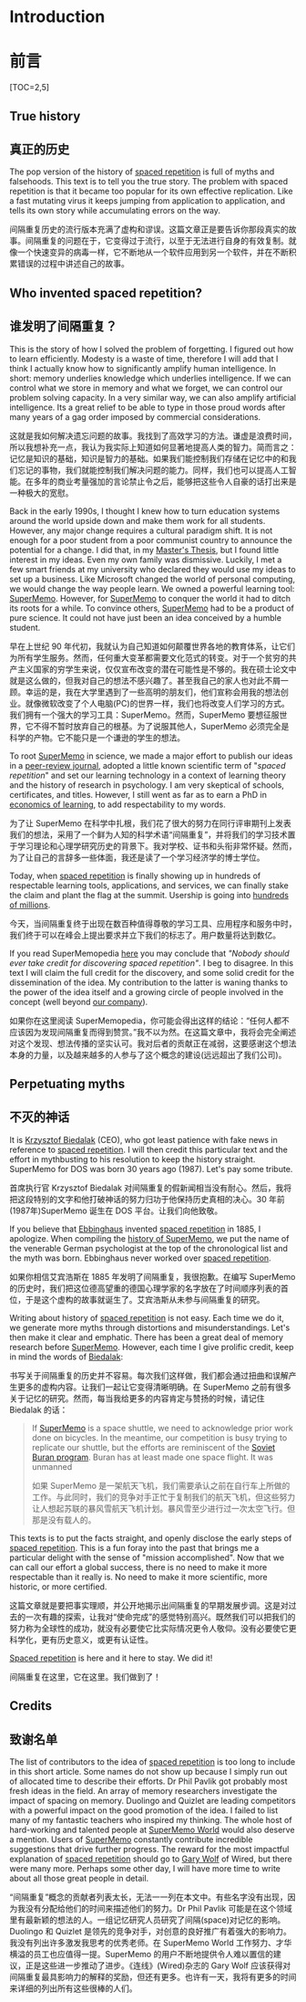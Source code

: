 # Introduction

# 前言

[TOC=2,5]

## True history

## 真正的历史

The pop version of the history of [spaced repetition](https://supermemo.guru/wiki/Spaced_repetition) is full of myths and falsehoods. This text is to tell you the true story. The problem with spaced repetition is that it became too popular for its own effective replication. Like a fast mutating virus it keeps jumping from application to application, and tells its own story while accumulating errors on the way.

间隔重复历史的流行版本充满了虚构和谬误。这篇文章正是要告诉你那段真实的故事。间隔重复的问题在于，它变得过于流行，以至于无法进行自身的有效复制。就像一个快速变异的病毒一样，它不断地从一个软件应用到另一个软件，并在不断积累错误的过程中讲述自己的故事。

## Who invented spaced repetition?

## 谁发明了间隔重复？

This is the story of how I solved the problem of forgetting. I figured out how to learn efficiently. Modesty is a waste of time, therefore I will add that I think I actually know how to significantly amplify human intelligence. In short: memory underlies knowledge which underlies intelligence. If we can control what we store in memory and what we forget, we can control our problem solving capacity. In a very similar way, we can also amplify artificial intelligence. Its a great relief to be able to type in those proud words after many years of a gag order imposed by commercial considerations.

这就是我如何解决遗忘问题的故事。我找到了高效学习的方法。谦虚是浪费时间，所以我想补充一点，我认为我实际上知道如何显著地提高人类的智力。简而言之：记忆是知识的基础，知识是智力的基础。如果我们能控制我们存储在记忆中的和我们忘记的事物，我们就能控制我们解决问题的能力。同样，我们也可以提高人工智能。在多年的商业考量强加的言论禁止令之后，能够把这些令人自豪的话打出来是一种极大的宽慰。

Back in the early 1990s, I thought I knew how to turn education systems around the world upside down and make them work for all students. However, any major change requires a cultural paradigm shift. It is not enough for a poor student from a poor communist country to announce the potential for a change. I did that, in my [Master's Thesis](https://supermemo.guru/wiki/Master's_Thesis), but I found little interest in my ideas. Even my own family was dismissive. Luckily, I met a few smart friends at my university who declared they would use my ideas to set up a business. Like Microsoft changed the world of personal computing, we would change the way people learn. We owned a powerful learning tool: [SuperMemo](https://supermemo.guru/wiki/SuperMemo). However, for [SuperMemo](https://supermemo.guru/wiki/SuperMemo) to conquer the world it had to ditch its roots for a while. To convince others, [SuperMemo](https://supermemo.guru/wiki/SuperMemo) had to be a product of pure science. It could not have just been an idea conceived by a humble student.

早在上世纪 90 年代初，我就认为自己知道如何颠覆世界各地的教育体系，让它们为所有学生服务。然而，任何重大变革都需要文化范式的转变。对于一个贫穷的共产主义国家的穷学生来说，仅仅宣布改变的潜在可能性是不够的。我在硕士论文中就是这么做的，但我对自己的想法不感兴趣了。甚至我自己的家人也对此不屑一顾。幸运的是，我在大学里遇到了一些高明的朋友们，他们宣称会用我的想法创业。就像微软改变了个人电脑(PC)的世界一样，我们也将改变人们学习的方式。我们拥有一个强大的学习工具：SuperMemo。然而，SuperMemo 要想征服世界，它不得不暂时放弃自己的根基。为了说服其他人，SuperMemo 必须完全是科学的产物。它不能只是一个谦逊的学生的想法。

To root [SuperMemo](https://supermemo.guru/wiki/SuperMemo) in science, we made a major effort to publish our ideas in a [peer-review journal](https://supermemo.guru/wiki/ANE1994), adopted a little known scientific term of "*spaced repetition*" and set our learning technology in a context of learning theory and the history of research in psychology. I am very skeptical of schools, certificates, and titles. However, I still went as far as to earn a PhD in [economics of learning](https://supermemo.guru/wiki/Economics_of_learning), to add respectability to my words.

为了让 SuperMemo 在科学中扎根，我们花了很大的努力在同行评审期刊上发表我们的想法，采用了一个鲜为人知的科学术语“间隔重复”，并将我们的学习技术置于学习理论和心理学研究历史的背景下。我对学校、证书和头衔非常怀疑。然而，为了让自己的言辞多一些体面，我还是读了一个学习经济学的博士学位。

Today, when [spaced repetition](https://supermemo.guru/wiki/Spaced_repetition) is finally showing up in hundreds of respectable learning tools, applications, and services, we can finally stake the claim and plant the flag at the summit. Usership is going into [hundreds of millions](https://supermemo.guru/wiki/Exponential_growth_of_the_popularity_of_Algorithm_SM-2).

今天，当间隔重复终于出现在数百种值得尊敬的学习工具、应用程序和服务中时，我们终于可以在峰会上提出要求并立下我们的标志了。用户数量将达到数亿。

If you read SuperMemopedia [here](http://supermemopedia.com/wiki/Who_invented_spaced_repetition?) you may conclude that *"Nobody should ever take credit for discovering spaced repetition"*. I beg to disagree. In this text I will claim the full credit for the discovery, and some solid credit for the dissemination of the idea. My contribution to the latter is waning thanks to the power of the idea itself and a growing circle of people involved in the concept (well beyond [our company](https://supermemo.guru/wiki/SuperMemo_World)).

如果你在这里阅读 SuperMemopedia，你可能会得出这样的结论：“任何人都不应该因为发现间隔重复而得到赞赏。”我不以为然。在这篇文章中，我将会完全阐述对这个发现、想法传播的坚实认可。我对后者的贡献正在减弱，这要感谢这个想法本身的力量，以及越来越多的人参与了这个概念的建设(远远超出了我们公司)。

## Perpetuating myths

## 不灭的神话

It is [Krzysztof Biedalak](https://supermemo.guru/wiki/Krzysztof_Biedalak) (CEO), who got least patience with fake news in reference to [spaced repetition](https://supermemo.guru/wiki/Spaced_repetition). I will then credit this particular text and the effort in mythbusting to his resolution to keep the history straight. SuperMemo for DOS was born 30 years ago (1987). Let's pay some tribute.

首席执行官 Krzysztof Biedalak 对间隔重复的假新闻相当没有耐心。然后，我将把这段特别的文字和他打破神话的努力归功于他保持历史真相的决心。30 年前(1987年)SuperMemo 诞生在 DOS 平台。让我们向他致敬。

If you believe that [Ebbinghaus](https://supermemo.guru/wiki/Ebbinghaus) invented [spaced repetition](https://supermemo.guru/wiki/Spaced_repetition) in 1885, I apologize. When compiling the [history of SuperMemo](http://super-memory.com/english/history.htm), we put the name of the venerable German psychologist at the top of the chronological list and the myth was born. Ebbinghaus never worked over [spaced repetition](https://supermemo.guru/wiki/Spaced_repetition).

如果你相信艾宾浩斯在 1885 年发明了间隔重复，我很抱歉。在编写 SuperMemo 的历史时，我们把这位德高望重的德国心理学家的名字放在了时间顺序列表的首位，于是这个虚构的故事就诞生了。艾宾浩斯从未参与间隔重复的研究。

Writing about history of [spaced repetition](https://supermemo.guru/wiki/Spaced_repetition) is not easy. Each time we do it, we generate more myths through distortions and misunderstandings. Let's then make it clear and emphatic. There has been a great deal of memory research before [SuperMemo](https://supermemo.guru/wiki/SuperMemo). However, each time I give prolific credit, keep in mind the words of [Biedalak](https://supermemo.guru/wiki/Biedalak):

书写关于间隔重复的历史并不容易。每次我们这样做，我们都会通过扭曲和误解产生更多的虚构内容。让我们一起让它变得清晰明确。在 SuperMemo 之前有很多关于记忆的研究。然而，每当我给更多的内容肯定与赞扬的时候，请记住 Biedalak 的话：

> If [SuperMemo](https://supermemo.guru/wiki/SuperMemo) is a space shuttle, we need to acknowledge prior work done on bicycles. In the meantime, our competition is busy trying to replicate our shuttle, but the efforts are reminiscent of the [Soviet Buran program](https://en.wikipedia.org/wiki/Buran_(spacecraft)). Buran has at least made one space flight. It was unmanned
>
> 如果 SuperMemo 是一架航天飞机，我们需要承认之前在自行车上所做的工作。与此同时，我们的竞争对手正忙于复制我们的航天飞机，但这些努力让人想起苏联的暴风雪航天飞机计划。暴风雪至少进行过一次太空飞行。但那是没有载人的。

This texts is to put the facts straight, and openly disclose the early steps of [spaced repetition](https://supermemo.guru/wiki/Spaced_repetition). This is a fun foray into the past that brings me a particular delight with the sense of "mission accomplished". Now that we can call our effort a global success, there is no need to make it more respectable than it really is. No need to make it more scientific, more historic, or more certified.

这篇文章就是要把事实理顺，并公开地揭示出间隔重复的早期发展步调。这是对过去的一次有趣的探索，让我对“使命完成”的感觉特别高兴。既然我们可以把我们的努力称为全球性的成功，就没有必要使它比实际情况更令人敬仰。没有必要使它更科学化，更有历史意义，或更有认证性。

[Spaced repetition](https://supermemo.guru/wiki/Spaced_repetition) is here and it here to stay. We did it!

间隔重复在这里，它在这里。我们做到了！

## Credits

## 致谢名单

The list of contributors to the idea of [spaced repetition](https://supermemo.guru/wiki/Spaced_repetition) is too long to include in this short article. Some names do not show up because I simply run out of allocated time to describe their efforts. Dr Phil Pavlik got probably most fresh ideas in the field. An array of memory researchers investigate the impact of spacing on memory. Duolingo and Quizlet are leading competitors with a powerful impact on the good promotion of the idea. I failed to list many of my fantastic teachers who inspired my thinking. The whole host of hard-working and talented people at [SuperMemo World](https://supermemo.guru/wiki/SuperMemo_World) would also deserve a mention. Users of [SuperMemo](https://supermemo.guru/wiki/SuperMemo) constantly contribute incredible suggestions that drive further progress. The reward for the most impactful explanation of [spaced repetition](https://supermemo.guru/wiki/Spaced_repetition) should go to [Gary Wolf](https://supermemo.guru/wiki/Gary_Wolf_on_the_history_of_spaced_repetition) of Wired, but there were many more. Perhaps some other day, I will have more time to write about all those great people in detail.

“间隔重复”概念的贡献者列表太长，无法一一列在本文中。有些名字没有出现，因为我没有分配给他们的时间来描述他们的努力。Dr Phil Pavlik 可能是在这个领域里有最新颖的想法的人。一组记忆研究人员研究了间隔(space)对记忆的影响。Duolingo 和 Quizlet 是领先的竞争对手，对创意的良好推广有着强大的影响力。我没有列出许多激发我思考的优秀老师。在 SuperMemo World 工作努力、才华横溢的员工也应值得一提。SuperMemo 的用户不断地提供令人难以置信的建议，正是这些进一步推动了进步。《连线》(Wired)杂志的 Gary Wolf 应该获得对间隔重复最具影响力的解释的奖励，但还有更多。也许有一天，我将有更多的时间来详细的列出所有这些很棒的人们。
